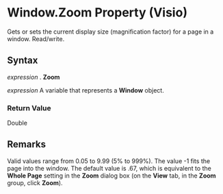 
# Window.Zoom Property (Visio)

Gets or sets the current display size (magnification factor) for a page in a window. Read/write.


## Syntax

 _expression_ . **Zoom**

 _expression_ A variable that represents a **Window** object.


### Return Value

Double


## Remarks

Valid values range from 0.05 to 9.99 (5% to 999%). The value -1 fits the page into the window. The default value is .67, which is equivalent to the  **Whole Page** setting in the **Zoom** dialog box (on the **View** tab, in the **Zoom** group, click **Zoom**).

